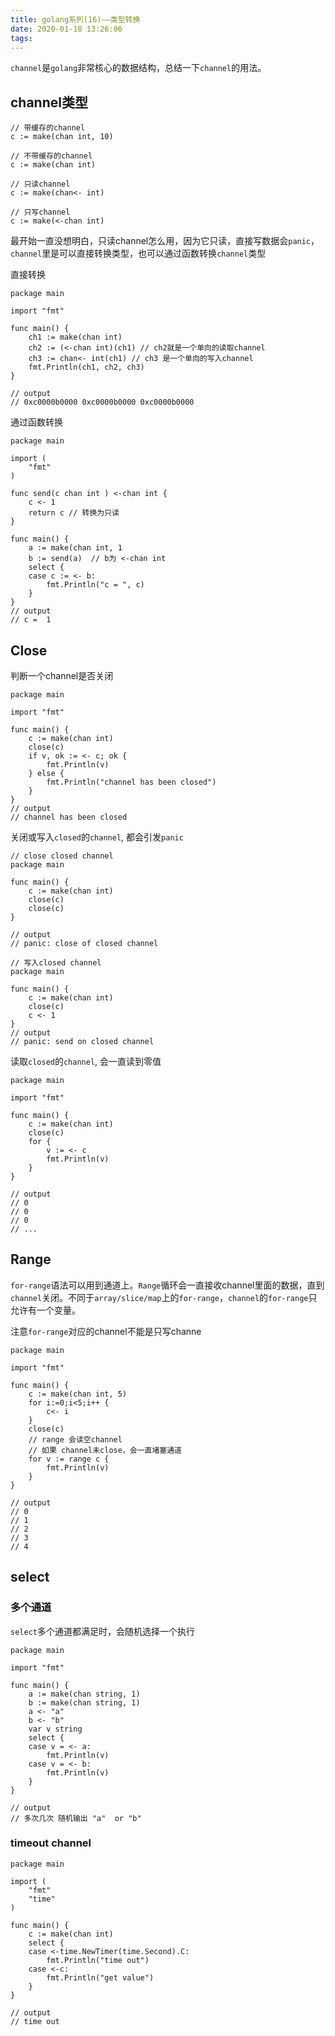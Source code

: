 ```yaml
---
title: golang系列(16)——类型转换
date: 2020-01-18 13:26:06
tags:
---
```


`channel`是`golang`非常核心的数据结构，总结一下`channel`的用法。

<!-- more -->


## channel类型

```golang
// 带缓存的channel
c := make(chan int, 10)

// 不带缓存的channel
c := make(chan int)

// 只读channel
c := make(chan<- int)

// 只写channel
c := make(<-chan int)

```

最开始一直没想明白，只读channel怎么用，因为它只读，直接写数据会`panic`，`channel`里是可以直接转换类型，也可以通过函数转换`channel`类型

直接转换
```
package main

import "fmt"

func main() {
	ch1 := make(chan int)
	ch2 := (<-chan int)(ch1) // ch2就是一个单向的读取channel
	ch3 := chan<- int(ch1) // ch3 是一个单向的写入channel
	fmt.Println(ch1, ch2, ch3)
}

// output
// 0xc0000b0000 0xc0000b0000 0xc0000b0000
```

通过函数转换
```golang
package main

import (
	"fmt"
)

func send(c chan int ) <-chan int {
	c <- 1
	return c // 转换为只读
}

func main() {
	a := make(chan int, 1
	b := send(a)  // b为 <-chan int
	select {
	case c := <- b:
		fmt.Println("c = ", c)
	}
}
// output
// c =  1
```
## Close

判断一个channel是否关闭

```golang
package main

import "fmt"

func main() {
	c := make(chan int)
	close(c)
	if v, ok := <- c; ok {
		fmt.Println(v)
	} else {
		fmt.Println("channel has been closed")
	}
}
// output
// channel has been closed
```

关闭或写入`closed`的`channel`, 都会引发`panic`

```golang
// close closed channel
package main

func main() {
	c := make(chan int)
	close(c)
	close(c)
}

// output
// panic: close of closed channel

// 写入closed channel
package main

func main() {
	c := make(chan int)
	close(c)
	c <- 1
}
// output
// panic: send on closed channel
```

读取`closed`的`channel`, 会一直读到零值

```
package main

import "fmt"

func main() {
	c := make(chan int)
	close(c)
	for {
		v := <- c
		fmt.Println(v)
	}
}

// output
// 0
// 0
// 0
// ...
```

## Range
`for-range`语法可以用到通道上。`Range`循环会一直接收channel里面的数据，直到`channel`关闭。不同于`array/slice/map`上的`for-range`，`channel`的`for-range`只允许有一个变量。

注意`for-range`对应的channel不能是只写channe

```golang
package main

import "fmt"

func main() {
	c := make(chan int, 5)
	for i:=0;i<5;i++ {
		c<- i
	}
    close(c)
    // range 会读空channel
    // 如果 channel未close，会一直堵塞通道
	for v := range c {
		fmt.Println(v) 
	}
}

// output
// 0
// 1
// 2
// 3
// 4
```

## select

### 多个通道

`select`多个通道都满足时，会随机选择一个执行

```golang
package main

import "fmt"

func main() {
	a := make(chan string, 1)
	b := make(chan string, 1)
	a <- "a"
	b <- "b"
	var v string
	select {
	case v = <- a:
		fmt.Println(v)
	case v = <- b:
		fmt.Println(v)
	}
}

// output
// 多次几次 随机输出 "a"  or "b"
```

### timeout channel

```golang
package main

import (
	"fmt"
	"time"
)

func main() {
	c := make(chan int)
	select {
	case <-time.NewTimer(time.Second).C:
		fmt.Println("time out")
	case <-c:
		fmt.Println("get value")
	}
}

// output
// time out
```